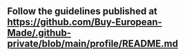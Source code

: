 
## Follow the guidelines published at https://github.com/Buy-European-Made/.github-private/blob/main/profile/README.md
